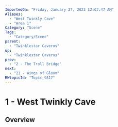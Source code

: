 ```yaml
---
ImportedOn: "Friday, January 27, 2023 12:02:47 AM"
Aliases:
  - "West Twinkly Cave"
  - "Area 1"
Category: "Scene"
Tags:
  - "Category/Scene"
parent:
  - "Twinklestar Caverns"
up:
  - "Twinklestar Caverns"
prev:
  - "2 - The Troll Bridge"
next:
  - "21 - Wings of Gloom"
RWtopicId: "Topic_9817"
---
```

# 1 - West Twinkly Cave
## Overview
